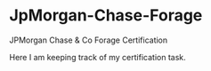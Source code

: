 # JpMorgan-Chase-Forage
JPMorgan Chase &amp; Co Forage Certification

Here I  am keeping track of my certification task.
